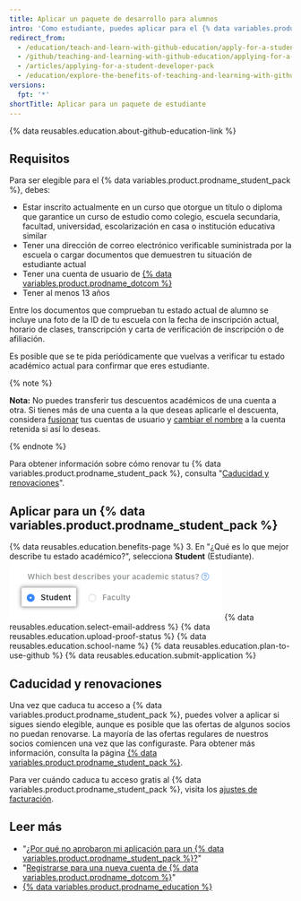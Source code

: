 ```yaml
---
title: Aplicar un paquete de desarrollo para alumnos
intro: 'Como estudiante, puedes aplicar para el {% data variables.product.prodname_student_pack %}, que incluye ofertas y beneficios de los socios de {% data variables.product.prodname_dotcom %}.'
redirect_from:
  - /education/teach-and-learn-with-github-education/apply-for-a-student-developer-pack
  - /github/teaching-and-learning-with-github-education/applying-for-a-student-developer-pack
  - /articles/applying-for-a-student-developer-pack
  - /education/explore-the-benefits-of-teaching-and-learning-with-github-education/apply-for-a-student-developer-pack
versions:
  fpt: '*'
shortTitle: Aplicar para un paquete de estudiante
---
```


{% data reusables.education.about-github-education-link %}

## Requisitos

Para ser elegible para el {% data variables.product.prodname_student_pack %}, debes:
- Estar inscrito actualmente en un curso que otorgue un título o diploma que garantice un curso de estudio como colegio, escuela secundaria, facultad, universidad, escolarización en casa o institución educativa similar
- Tener una dirección de correo electrónico verificable suministrada por la escuela o cargar documentos que demuestren tu situación de estudiante actual
- Tener una cuenta de usuario de [{% data variables.product.prodname_dotcom %}](/articles/signing-up-for-a-new-github-account)
- Tener al menos 13 años

Entre los documentos que comprueban tu estado actual de alumno se incluye una foto de la ID de tu escuela con la fecha de inscripción actual, horario de clases, transcripción y carta de verificación de inscripción o de afiliación.

Es posible que se te pida periódicamente que vuelvas a verificar tu estado académico actual para confirmar que eres estudiante.

{% note %}

**Nota:** No puedes transferir tus descuentos académicos de una cuenta a otra. Si tienes más de una cuenta a la que deseas aplicarle el descuenta, considera [fusionar](/articles/merging-multiple-user-accounts) tus cuentas de usuario y [cambiar el nombre](/articles/changing-your-github-username) a la cuenta retenida si así lo deseas.

{% endnote %}

Para obtener información sobre cómo renovar tu {% data variables.product.prodname_student_pack %}, consulta "[Caducidad y renovaciones](/education/explore-the-benefits-of-teaching-and-learning-with-github-education/apply-for-a-student-developer-pack/#expiration-and-renewals)".

## Aplicar para un {% data variables.product.prodname_student_pack %}

{% data reusables.education.benefits-page %}
3. En "¿Qué es lo que mejor describe tu estado académico?", selecciona **Student** (Estudiante). ![Selecciona el estado académico](/assets/images/help/education/academic-status-student.png)
{% data reusables.education.select-email-address %}
{% data reusables.education.upload-proof-status %}
{% data reusables.education.school-name %}
{% data reusables.education.plan-to-use-github %}
{% data reusables.education.submit-application %}

## Caducidad y renovaciones

Una vez que caduca tu acceso a {% data variables.product.prodname_student_pack %}, puedes volver a aplicar si sigues siendo elegible, aunque es posible que las ofertas de algunos socios no puedan renovarse. La mayoría de las ofertas regulares de nuestros socios comiencen una vez que las configuraste. Para obtener más información, consulta la página [{% data variables.product.prodname_student_pack %}](https://education.github.com/pack).

Para ver cuándo caduca tu acceso gratis al {% data variables.product.prodname_student_pack %}, visita los [ajustes de facturación](https://github.com/settings/billing).

## Leer más

- "[¿Por qué no aprobaron mi aplicación para un {% data variables.product.prodname_student_pack %}?](/articles/why-wasn-t-my-application-for-a-student-developer-pack-approved)"
- "[Registrarse para una nueva cuenta de {% data variables.product.prodname_dotcom %}](/articles/signing-up-for-a-new-github-account)"
- [{% data variables.product.prodname_education %}](https://education.github.com)
